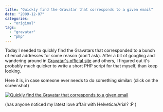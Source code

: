 ```yaml
---
title: "Quickly find the Gravatar that cor­res­ponds to a given email"
date: "2009-12-07"
categories: 
  - "original"
tags: 
  - "gravatar"
  - "php"
---
```


Today I needed to quickly find the Gravatars that corresponded to a bunch of email addresses for some reason (don't ask). After a bit of googling and wandering around in [Gravatar's official site](http://gravatar.com) and others, I firgured out it's probably much quicker to write a short PHP script for that myself, than keep looking.

Here it is, in case someone ever needs to do something similar: (click on the screenshot)

[![Quickly find the Gravatar that cor­res­ponds to a given email](http://lea.verou.me/wp-content/uploads/2009/12/gravatar.png "Quickly find the Gravatar that cor­res­ponds to a given email")](http://lea.verou.me/demos/gravatar.php)

(has anyone noticed my latest love affair with Helvetica/Arial? :P )
